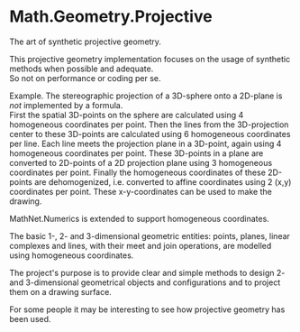 # Math.Geometry.Projective
The art of synthetic projective geometry.

This projective geometry implementation focuses on the usage of synthetic methods when possible and adequate.   
So not on performance or coding per se.

Example. The stereographic projection of a 3D-sphere onto a 2D-plane is *not* implemented by a formula.   
First the spatial 3D-points on the sphere are calculated using 4 homogeneous coordinates per point.
Then the lines from the 3D-projection center to these 3D-points are calculated using 6 homogeneous coordinates per line.
Each line meets the projection plane in a 3D-point, again using 4 homogeneous coordinates per point.
These 3D-points in a plane are converted to 2D-points of a 2D projection plane using 3 homogeneous coordinates per point.
Finally the homogeneous coordinates of these 2D-points are dehomogenized, i.e. converted to affine coordinates using 2 (x,y) coordinates per point. These x-y-coordinates can be used to make the drawing.

MathNet.Numerics is extended to support homogeneous coordinates.   

The basic 1-, 2- and 3-dimensional geometric entities: points, planes, linear complexes and lines, with their meet and join operations, are modelled using homogeneous coordinates.

The project's purpose is to provide clear and simple methods to design 2- and 3-dimensional geometrical objects and configurations and to project them on a drawing surface.   

For some people it may be interesting to see how projective geometry has been used.
